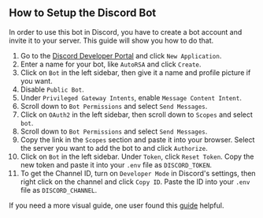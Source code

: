 ## How to Setup the Discord Bot
In order to use this bot in Discord, you have to create a bot account and invite it to your server. This guide will show you how to do that.

1. Go to the [Discord Developer Portal](https://discord.com/developers/applications) and click `New Application`.
2. Enter a name for your bot, like `AutoRSA` and click `Create`.
3. Click on `Bot` in the left sidebar, then give it a name and profile picture if you want.
4. Disable `Public Bot`.
5. Under `Privileged Gateway Intents`, enable `Message Content Intent`.
4. Scroll down to `Bot Permissions` and select `Send Messages`.
5. Click on `OAuth2` in the left sidebar, then scroll down to `Scopes` and select `bot`.
6. Scroll down to `Bot Permissions` and select `Send Messages`.
7. Copy the link in the `Scopes` section and paste it into your browser. Select the server you want to add the bot to and click `Authorize`.
8. Click on `Bot` in the left sidebar. Under `Token`, click `Reset Token`. Copy the new token and paste it into your `.env` file as `DISCORD_TOKEN`.
9. To get the Channel ID, turn on `Developer Mode` in Discord's settings, then right click on the channel and click `Copy ID`. Paste the ID into your `.env` file as `DISCORD_CHANNEL`.

If you need a more visual guide, one user found this [guide](https://www.writebots.com/discord-bot-token/) helpful.